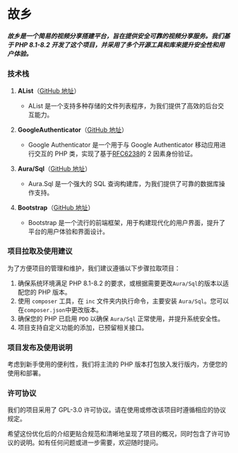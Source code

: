 # **故乡**

##### 故乡是一个简易的视频分享搭建平台，旨在提供安全可靠的视频分享服务。我们基于 PHP 8.1-8.2 开发了这个项目，并采用了多个开源工具和库来提升安全性和用户体验。

### 技术栈

1. **AList**（[GitHub 地址](https://github.com/alist-org/alist)）
   - AList 是一个支持多种存储的文件列表程序，为我们提供了高效的后台交互能力。

2. **GoogleAuthenticator**（[GitHub 地址](https://github.com/PHPGangsta/GoogleAuthenticator)）
   - Google Authenticator 是一个用于与 Google Authenticator 移动应用进行交互的 PHP 类，实现了基于[RFC6238](https://tools.ietf.org/html/rfc6238)的 2 因素身份验证。

3. **Aura/Sql**（[GitHub 地址](https://github.com/auraphp/Aura.Sql)）
   - Aura.Sql 是一个强大的 SQL 查询构建库，为我们提供了可靠的数据库操作支持。

4. **Bootstrap**（[GitHub 地址](https://github.com/twbs/bootstrap)）
   - Bootstrap 是一个流行的前端框架，用于构建现代化的用户界面，提升了平台的用户体验和界面设计。

### 项目拉取及使用建议

为了方便项目的管理和维护，我们建议遵循以下步骤拉取项目：

1. 确保系统环境满足 PHP 8.1-8.2 的要求，或根据需要更改`Aura/Sql`的版本以适配您的 PHP 版本。
2. 使用 `composer` 工具，在 `inc` 文件夹内执行命令，主要安装 `Aura/Sql`。您可以在`composer.json`中更改版本。
3. 确保您的 PHP 已启用 `PDO` 以确保 `Aura/Sql` 正常使用，并提升系统安全性。
4. 项目支持自定义功能的添加，已预留相关接口。

### 项目发布及使用说明

考虑到新手使用的便利性，我们将主流的 PHP 版本打包放入发行版内，方便您的使用和部署。

### 许可协议

我们的项目采用了 GPL-3.0 许可协议。请在使用或修改该项目时遵循相应的协议规定。

希望这份优化后的介绍更贴合规范和清晰地呈现了项目的概况，同时包含了许可协议的说明。如有任何问题或进一步需要，欢迎随时提问。
